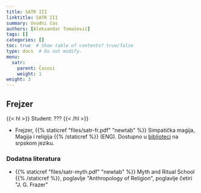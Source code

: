 ```yaml
---
title: SATR III
linktitle: SATR III
summary: Uvodni čas
authors: [Aleksandar Tomašević]
tags: []
categories: []
toc: true  # Show table of contents? true/false
type: docs  # Do not modify.
menu:
  satr:
    parent: Časovi
    weight: 1
weight: 3
---
```


## Frejzer

{{< hl >}} Student: ??? {{< /hl >}}

- Frejzer, {{% staticref "files/satr-fr.pdf" "newtab" %}} Simpatička magija, Magija i religija {{% /staticref %}} (ENG). Dostupno u [biblioteci](https://plus.sr.cobiss.net/opac7/bib/ffns-15/20088576) na srpskom jeziku.


### Dodatna literatura

- {{% staticref "files/satr-myth.pdf" "newtab" %}} Myth and Ritual School {{% /staticref %}}, poglavlje "Anthropology of Religion", poglavlje četiri "J. G. Frazer"




